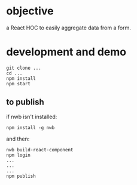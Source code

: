 # objective 
a React HOC to easily aggregate data from a form. 


# development and demo

```
git clone ...
cd ...
npm install 
npm start
```


## to publish
if nwb isn't installed: 
```
npm install -g nwb
```
and then: 
```
nwb build-react-component
npm login
...
...
...
npm publish
```
